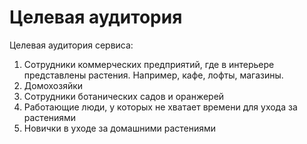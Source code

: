 # Целевая аудитория

Целевая аудитория сервиса:
1. Сотрудники коммерческих предприятий, где в интерьере представлены растения. Например, кафе, лофты, магазины.
2. Домохозяйки
3. Сотрудники ботанических садов и оранжерей
4. Работающие люди, у которых не хватает времени для ухода за растениями
5. Новички в уходе за домашними растениями
